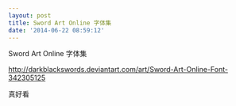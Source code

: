 ```yaml
---
layout: post
title: Sword Art Online 字体集
date: '2014-06-22 08:59:12'
---
```


<p>Sword Art Online 字体集</p>
<a title="http://darkblackswords.deviantart.com/art/Sword-Art-Online-Font-342305125" href="http://darkblackswords.deviantart.com/art/Sword-Art-Online-Font-342305125">http://darkblackswords.deviantart.com/art/Sword-Art-Online-Font-342305125</a>

真好看